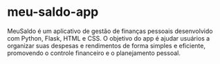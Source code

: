 # meu-saldo-app
MeuSaldo é um aplicativo de gestão de finanças pessoais desenvolvido com Python, Flask, HTML e CSS. O objetivo do app é ajudar usuários a organizar suas despesas e rendimentos de forma simples e eficiente, promovendo o controle financeiro e o planejamento pessoal.
